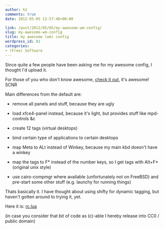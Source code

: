 ```yaml
---
author: h2
comments: true
date: 2012-05-05 12:57:40+00:00

link: /post/2012/05/05/my-awesome-wm-config/
slug: my-awesome-wm-config
title: my awesome (wm) config
wordpress_id: 81
categories:
- (Free) Software
---
```


Since quite a few people have been asking me for my awesome config, I thought I'd upload it. 

For those of you who don't know awesome, [check it out](http://awesome.naquadah.org/), it's awesome! SCNR <!-- more -->

Main differences from the default are:
	
* remove all panels and stuff, because they are ugly


* load xfce4-panel instead, because it's light, but provides stuff like mpd-controls &c


* create 12 tags (virtual desktops)


* bind certain type of applications to certain desktops


* map Meta to ALt instead of Winkey, because my main kbd doesn't have a winkey


* map the tags to F* instead of the number keys, so I get tags with Alt+F* (original unix style)


* use cairo-compmgr where available (unfortunately not on FreeBSD) and pre-start some other stuff (e.g. launchy for running things)


  

Thats basically it. I have thought about using shifty for dynamic tagging, but haven't gotten around to trying it, yet.


Here it is: [rc.lua](/post/2012/05/rc.lua_.txt)  

(in case you consider that bit of code as (c)-able I hereby release into CC0 / public domain)
